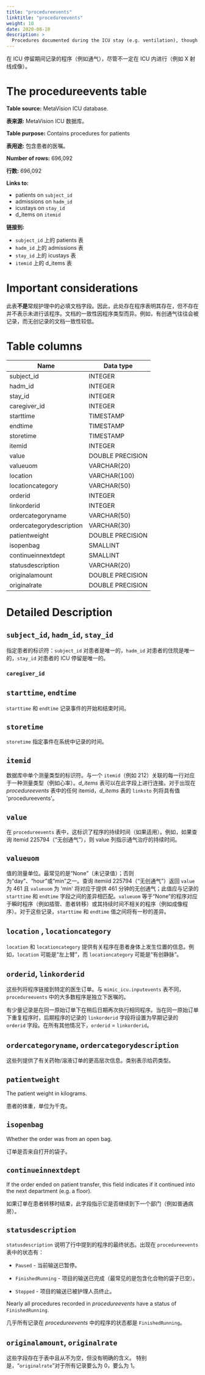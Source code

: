 ```yaml
---
title: "procedureevents"
linktitle: "procedureevents"
weight: 10
date: 2020-08-10
description: >
  Procedures documented during the ICU stay (e.g. ventilation), though not necessarily conducted within the ICU (e.g. x-ray imaging).
---
```


在 ICU 停留期间记录的程序（例如通气），尽管不一定在 ICU 内进行（例如 X 射线成像）。

# The procedureevents table

**Table source:** MetaVision ICU database.

**表来源:** MetaVision ICU 数据库。

**Table purpose:** Contains procedures for patients

**表用途:** 包含患者的医嘱。

**Number of rows:** 696,092

**行数:** 696,092

**Links to:**

* patients on `subject_id`
* admissions on `hadm_id`
* icustays on `stay_id`
* d_items on `itemid`

**链接到:**

* `subject_id` 上的 patients 表
* `hadm_id` 上的 admissions 表
* `stay_id` 上的 icustays 表
* `itemid` 上的 d_items 表

# Important considerations

[//]: # (This table is **not** a required documentation field during routine care. As a result, existence of procedures here indicates their presence, but absence does not indicate the procedure was not conducted. The consistency of documentation varies by the type of procedure. For example, invasive ventilation tends to be documented, whereas non-invasive documentation is less consistently documented.)

此表**不是**常规护理中的必填文档字段。因此，此处存在程序表明其存在，但不存在并不表示未进行该程序。文档的一致性因程序类型而异。例如，有创通气往往会被记录，而无创记录的文档一致性较低。

# Table columns

| Name                     | Data type        |
|--------------------------|------------------|
| subject\_id              | INTEGER          |
| hadm\_id                 | INTEGER          |
| stay\_id                 | INTEGER          |
| caregiver_id             | INTEGER          |
| starttime                | TIMESTAMP        |
| endtime                  | TIMESTAMP        |
| storetime                | TIMESTAMP        |
| itemid                   | INTEGER          |
| value                    | DOUBLE PRECISION |
| valueuom                 | VARCHAR(20)      |
| location                 | VARCHAR(100)     |
| locationcategory         | VARCHAR(50)      |
| orderid                  | INTEGER          |
| linkorderid              | INTEGER          |
| ordercategoryname        | VARCHAR(50)      |
| ordercategorydescription | VARCHAR(30)      |
| patientweight            | DOUBLE PRECISION |
| isopenbag                | SMALLINT         |
| continueinnextdept       | SMALLINT         |
| statusdescription        | VARCHAR(20)      |
| originalamount           | DOUBLE PRECISION |
| originalrate             | DOUBLE PRECISION |

# Detailed Description

## `subject_id`, `hadm_id`, `stay_id`

[//]: # (Identifiers which specify the patient: `subject_id` is unique to a patient, `hadm_id` is unique to a patient hospital stay and `stay_id` is unique to a patient ICU stay.)

指定患者的标识符：`subject_id` 对患者是唯一的，`hadm_id` 对患者的住院是唯一的，`stay_id` 对患者的 ICU 停留是唯一的。

### `caregiver_id`
## `starttime`, `endtime`

[//]: # (`starttime` and `endtime` record the start and end time of an event.)

`starttime` 和 `endtime` 记录事件的开始和结束时间。

## `storetime`

[//]: # (`storetime` specifies the time when the event was recorded in the system.)

`storetime` 指定事件在系统中记录的时间。

## `itemid`

[//]: # (Identifier for a single measurement type in the database. Each row associated with one `itemid` &#40;e.g. 212&#41; corresponds to a type of measurement &#40;e.g. heart rate&#41;. The *d_items* table may be joined on this field. For any itemid appearing in the *procedureevents* table, *d_items* `linksto` column will have the value 'procedureevents'.)

数据库中单个测量类型的标识符。与一个 `itemid`（例如 212）关联的每一行对应于一种测量类型（例如心率）。*d_items* 表可以在此字段上进行连接。对于出现在 *procedureevents* 表中的任何 itemid，*d_items* 表的 `linksto` 列将具有值 'procedureevents'。

## `value`

[//]: # (In the `procedureevents` table, this identifies the duration of the procedure &#40;if applicable&#41;. For example, if querying for itemid 225794 &#40;“Non-invasive Ventilation”&#41;, then the value column indicates the duration of ventilation therapy.)

在 `procedureevents` 表中，这标识了程序的持续时间（如果适用）。例如，如果查询 itemid 225794（“无创通气”），则 value 列指示通气治疗的持续时间。

## `valueuom`

[//]: # (The unit of measurement for the value. Most frequently "None" &#40;no value recorded&#41;; otherwise one of "day", "hour", or "min". A query for itemiid 225794 &#40;"Non-invasive Ventilation"&#41; returning a `value` of 461 and `valueuom` of 'min' would correspond to non-invasive ventilation provided for 461 minutes; this value is expected to match the difference between the `starttime` and `endtime` fields for the record. A procedure with `valueuom` equal to "None" corresponds to a procedure which is instantaneous &#40;e.g. intubation, patient transfer&#41; or whose duration is not relevant &#40;e.g. imaging procedures&#41;. For these records, there will be a difference of one second between `starttime` and `endtime` values.)

值的测量单位。最常见的是“None”（未记录值）；否则为“day”、“hour”或“min”之一。查询 itemiid 225794（“无创通气”）返回 `value` 为 461 且 `valueuom` 为 'min' 将对应于提供 461 分钟的无创通气；此值应与记录的 `starttime` 和 `endtime` 字段之间的差异相匹配。`valueuom` 等于“None”的程序对应于瞬时程序（例如插管、患者转移）或其持续时间不相关的程序（例如成像程序）。对于这些记录，`starttime` 和 `endtime` 值之间将有一秒的差异。

## `location` , `locationcategory`

[//]: # (`location` and `locationcategory` provide information about where on the patient's body the procedure is taking place. For example, the `location` might be 'Left Upper Arm' and the `locationcategory` might be 'Invasive Venous'.)

`location` 和 `locationcategory` 提供有关程序在患者身体上发生位置的信息。例如，`location` 可能是“左上臂”，而 `locationcategory` 可能是“有创静脉”。

## `orderid`, `linkorderid`

[//]: # (These columns link procedures to specific physician orders. Unlike in the `mimic_icu.inputevents` table, most procedures in `procedureevents` are ordered independently.)

这些列将程序链接到特定的医生订单。与 `mimic_icu.inputevents` 表不同，`procedureevents` 中的大多数程序是独立下医嘱的。

[//]: # (There are a limited number of records for which the same procedure was performed again at a later date under the same original order. When a procedure was repeated under the same original order, the `linkorderid` field of the record for the later procedure will be set to the `orderid` field of the earlier record. In all other cases, `orderid` = `linkorderid`.)

有少量记录是在同一原始订单下在稍后日期再次执行相同程序。当在同一原始订单下重复程序时，后期程序的记录的 `linkorderid` 字段将设置为早期记录的 `orderid` 字段。在所有其他情况下，`orderid` = `linkorderid`。

## `ordercategoryname`, `ordercategorydescription`

[//]: # (These columns provide higher level information about the medication/solution order. Categories represent the type of administration.)

这些列提供了有关药物/溶液订单的更高层次信息。类别表示给药类型。

## `patientweight`

The patient weight in kilograms.

患者的体重，单位为千克。

## `isopenbag`

Whether the order was from an open bag.

订单是否来自打开的袋子。

## `continueinnextdept`

If the order ended on patient transfer, this field indicates if it continued into the next department (e.g. a floor).

如果订单在患者转移时结束，此字段指示它是否继续到下一个部门（例如普通病房）。

## `statusdescription`

[//]: # (`statusdescription` states the ultimate status of the procedure referred to in the row. The statuses appearing on the `procedureevents` table are:)

`statusdescription` 说明了行中提到的程序的最终状态。出现在 `procedureevents` 表中的状态有：

[//]: # (* `Paused` - The current delivery has been paused.)
* `Paused` - 当前输送已暂停。

[//]: # (* `FinishedRunning` - The delivery of the item has finished &#40;most frequently, the bag containing the compound is empty&#41;.)
* `FinishedRunning` - 项目的输送已完成（最常见的是包含化合物的袋子已空）。

[//]: # (* `Stopped` - The delivery of the item been terminated by the caregiver.)
* `Stopped` - 项目的输送已被护理人员终止。

Nearly all procedures recorded in *procedureevents* have a status of `FinishedRunning`.

几乎所有记录在 *procedureevents* 中的程序的状态都是 `FinishedRunning`。

## `originalamount`, `originalrate`

[//]: # (These fields are present in the table and never null, but have no clear meaning.)

[//]: # (In particular, "originalrate" is either 0 or 1 for all records.)

这些字段存在于表中且从不为空，但没有明确的含义。
特别是，“`originalrate`”对于所有记录要么为 0，要么为 1。
